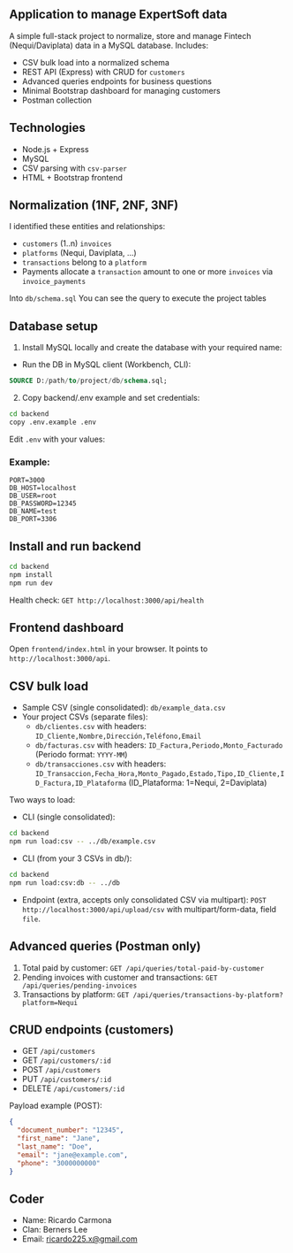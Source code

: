## Application to manage ExpertSoft data

A simple full-stack project to normalize, store and manage Fintech (Nequi/Daviplata) data in a MySQL database. Includes:

- CSV bulk load into a normalized schema 
- REST API (Express) with CRUD for `customers`
- Advanced queries endpoints for business questions
- Minimal Bootstrap dashboard for managing customers
- Postman collection

## Technologies

- Node.js + Express
- MySQL 
- CSV parsing with `csv-parser`
- HTML + Bootstrap frontend

## Normalization (1NF, 2NF, 3NF)

I identified these entities and relationships:

- `customers` (1..n) `invoices`
- `platforms` (Nequi, Daviplata, ...)
- `transactions` belong to a `platform`
- Payments allocate a `transaction` amount to one or more `invoices` via `invoice_payments`


Into `db/schema.sql` You can see the query to execute the project tables

## Database setup

1) Install MySQL locally and create the database with your required name:


- Run the DB in MySQL client (Workbench, CLI):

```sql
SOURCE D:/path/to/project/db/schema.sql;
```

2) Copy backend/.env example and set credentials:

```bash
cd backend
copy .env.example .env
```

Edit `.env` with your values:

### Example:
```
PORT=3000
DB_HOST=localhost
DB_USER=root
DB_PASSWORD=12345
DB_NAME=test
DB_PORT=3306
```

## Install and run backend

```bash
cd backend
npm install
npm run dev
```

Health check: `GET http://localhost:3000/api/health`

## Frontend dashboard

Open `frontend/index.html` in your browser. It points to `http://localhost:3000/api`.

## CSV bulk load

- Sample CSV (single consolidated): `db/example_data.csv`
- Your project CSVs (separate files):
  - `db/clientes.csv` with headers: `ID_Cliente,Nombre,Dirección,Teléfono,Email`
  - `db/facturas.csv` with headers: `ID_Factura,Periodo,Monto_Facturado` (Periodo format: `YYYY-MM`)
  - `db/transacciones.csv` with headers: `ID_Transaccion,Fecha_Hora,Monto_Pagado,Estado,Tipo,ID_Cliente,ID_Factura,ID_Plataforma` (ID_Plataforma: 1=Nequi, 2=Daviplata)

Two ways to load:

- CLI (single consolidated):
```bash
cd backend
npm run load:csv -- ../db/example.csv
```

- CLI (from your 3 CSVs in db/):
```bash
cd backend
npm run load:csv:db -- ../db
```

- Endpoint (extra, accepts only consolidated CSV via multipart): `POST http://localhost:3000/api/upload/csv` with multipart/form-data, field `file`.



## Advanced queries (Postman only)

1) Total paid by customer: `GET /api/queries/total-paid-by-customer`
2) Pending invoices with customer and transactions: `GET /api/queries/pending-invoices`
3) Transactions by platform: `GET /api/queries/transactions-by-platform?platform=Nequi`

## CRUD endpoints (customers)

- GET `/api/customers`
- GET `/api/customers/:id`
- POST `/api/customers`
- PUT `/api/customers/:id`
- DELETE `/api/customers/:id`

Payload example (POST):

```json
{
  "document_number": "12345",
  "first_name": "Jane",
  "last_name": "Doe",
  "email": "jane@example.com",
  "phone": "3000000000"
}
```


## Coder

- Name: Ricardo Carmona
- Clan: Berners Lee
- Email: ricardo225.x@gmail.com 